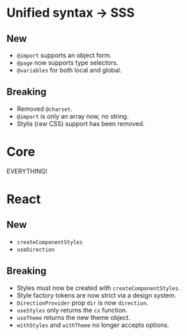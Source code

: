 # Unified syntax -> SSS

## New

- `@import` supports an object form.
- `@page` now supports type selectors.
- `@variables` for both local and global.

## Breaking

- Removed `@charset`.
- `@import` is only an array now, no string.
- Stylis (raw CSS) support has been removed.

# Core

EVERYTHING!

# React

## New

- `createComponentStyles`
- `useDirection`

## Breaking

- Styles must now be created with `createComponentStyles`.
- Style factory tokens are now strict via a design system.
- `DirectionProvider` prop `dir` is now `direction`.
- `useStyles` only returns the `cx` function.
- `useTheme` returns the new theme object.
- `withStyles` and `withTheme` no longer accepts options.
